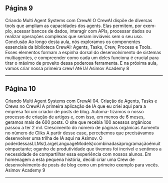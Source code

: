 ## Página 9

Criando Multi Agent Systems com CrewAI
O CrewAI dispõe de diversas tools que ampliam as capacidades dos agents. Elas permitem, por exem‑
plo, acessar bancos de dados, interagir com APIs, processar dados ou realizar operações complexas
que seriam inviáveis sem o seu uso.
Conclusão
Ao longo desta aula, nós exploramos os componentes essenciais da biblioteca CrewAI: Agents, Tasks,
Crew, Process e Tools. Esses elementos formam a espinha dorsal do desenvolvimento de sistemas
multiagentes, e compreender como cada um deles funciona é crucial para tirar o máximo de proveito
dessa poderosa ferramenta. E na próxima aula, vamos criar nossa primeira crew! Até lá!
Asimov Academy
8


---
## Página 10

Criando Multi Agent Systems com CrewAI
04. Criação de Agents, Tasks e Crews no CrewAI
A primeira aplicação de IA que eu criei aqui para a empresa foi um criador de posts de blog. Automa‑
tizamos o nosso processo de criação de artigos e, com isso, em menos de 6 meses, geramos mais de
600 posts. O site que recebia 100 acessos orgânicos passou a ter 2 mil.
Crescimento do número de páginas orgânicas
Aumento no número de Cliks
A partir desse case, percebemos que precisávamos desenvolver uma trilha de IA aqui na Asimov. O
poderdessasLLMs(LargeLanguageModels)combinadasàprogramaçãoémuitoimpactante; oganho
de produtividade que tivemos foi incrível e sentimos a necessidade de compartilhar essa experiência
com nossos alunos.
Em homenagem a esta pequena história, decidi criar uma Crew de desenvolvimento de posts de blog
como um primeiro exemplo para vocês.
Asimov Academy
9


---